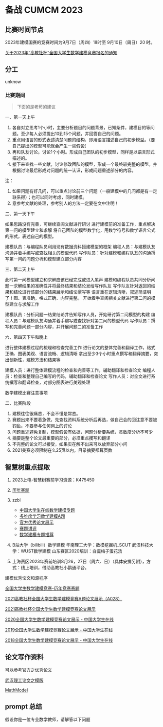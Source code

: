 # 备战 CUMCM 2023

## 比赛时间节点

2023年建模国赛的竞赛时间为9月7日（周四）18时至 9月10日（周日）20 时。

[关于2023年“高教社杯”全国大学生数学建模竞赛报名的通知](https://news.shiep.edu.cn/ab/ee/c2679a240622/page.htm)

## 分工

unknow

### 比赛期间

> 下面的是老苟的建议

一、第一天上午

1. 各自对立思考1个小时，主要分析题目的问题背景，已知条件，建模目的等问题。至少每人必须提出10到15个问题，并回答自己的问题。
2. 重点用语言的形式表述清楚问题的结构，即用语言描述自己的初步模型。（要自己提出的模型可能就会产生一些假设）
3. 再和队友讨论。讨论1个小时。形成自己团队的初步模型，同样是以语言形式描述的。
4. 接下来查找一些文献，讨论修改团队的模型，形成一个最终较完整的模型。并根据讨论最后形成对问题的统一认识，形成问题重述部分的内容。

注：

1. 如果问题有好几问，可以重点讨论前三个问题（一般建模中的几问都是有一定联系得）；也可以同时考虑，同时建模。
2. 意参考文献的处理，参考别人的方法一定要在文中注明！

二、第一天下午

如果思路没有完善，可继续查阅文献进行研讨
进行建模前的准备工作，重点解决第一问的模型建立和求解
将自己团队的模型数学化，用数学符号和数学语言公式的形式，表述自己的模型。

建模队员：与编程队员利用现有数据资料搭建模型的框架
编程人员：与建模队友沟通并着手编写或查找相关的模型代码
写作队员：针对建模和编程队友的沟通撰写第一问的问题分析和模型建立部分内容

三、第二天上午

此时第一问模型建立和求解应该已经完成或进入尾声
建模和编程队员共同分析问题一求解结果的准确性并将最终结果和结论发给写作队友
写作队友针对返回的结果和结论进行该部分的结果展示和结论撰写等
语言重在逻辑清晰，叙述简洁明了！图、表准确，格式正确、内容完整。
开始着手查阅相关文献进行第二问的模型建立与求解工作

建模队员：分析问题一结果结论井告知写作人员，开始研讨第二问模型的构建
编程人员：与建模队友沟通并着手编写或查找针对第二问的模型代码
写作队员：撰写和完善问题一部分内容，并开展问题二的准备工作

六、第四天下午和晚上

进行整体建模过程的梳理和检查完善工作
进行论文的整体完善和翻译工作，格式正确、图表美观、语言流畅、逻辑清晰
拿出至少3个小时重点撰写和翻译摘要，突出创新性，建模方法和结果等

建模人员：进行整体建模流程的检查和完善等工作，辅助翻译和检查论文
编程人员：检查和整理自己编写的代码，辅助翻译和检查论文
写作人员：对全文进行系统撰写和翻译检查，对部分图表进行美观处理

数学建模比赛注意事项

二、比赛阶段

1. 建模往往很痛苦，不会不懂是常态。
2. 赛题出来不要着急做，先查找资料系统分析后再选，做自己会的回注意不要被钧鱼，不要参与任何网上的讨论
3. 问题重述避免复制，模型假设有依据，问题分析要系统，灵敏度分析不可少
4. 摘要是整个论文最重要的部分，必须重点攫写和翻译
5. 不完整的论文可以接受，如果实在解不出来可以放弃部分小问
6. 2021美赛必须限制在么25页以内，目录摘要都算页数

## 智慧树重点提取

1. 2023上电-智慧树赛前学习资源：K475450
2. [历年赛题](http://www.mcm.edu.cn/html_cn/block/8579f5fce999cdc896f78bca5d4f8237.html)
3. zzbl

    * [中国大学生在线数学建模专题](https://dxs.moe.gov.cn/zx/hd/sxjm/)
    * [多维度学习数学建模A题](https://dxs.moe.gov.cn/zx/hd/sxjm/dwdxxsxjm/dwdxxsxjm-qgdxssxjmjsAt.shtml)
    * [官方优秀论文展示](https://dxs.moe.gov.cn/zx/hd/sxjm/sxjmlw/2022qgdxssxjmjslwzs/2022gjsbqgdxssxjmjslwzs.shtml)
    * [赛题讲评](https://dxs.moe.gov.cn/zx/hd/sxjm/sxjmstjp/)
    * [数学建模专题推荐](https://dxs.moe.gov.cn/zx/hd/sxjm/sxjmzttj.shtml)

4. B站大学（bilibili）数学建模
华南理工大学：数模挖掘机_SCUT
武汉科技大学：WUST数学建模
山东赛区2020培训：白瓷梅子蛋花汤
5. 上海赛区2023年赛前培训8月26，27日（周六、日）（具体安排另附），方式：线上培训，借助高教社小鹅通平台。

建模优秀论文和源程序

[全国大学生数学建模竞赛-历年竞赛赛题](http://www.mcm.edu.cn/html_cn/block/8579f5fce999cdc896f78bca5d4f8237.html)

[2021高教社杯全国大学生数学建模竞赛A题论文展示（A028）](https://dxs.moe.gov.cn/zx/a/hd_sxjm_sxjmlw_2021qgdxssxjmjslwzs/211026/1734060.shtml)

[2021高教社杯全国大学生数学建模竞赛论文展示](https://dxs.moe.gov.cn/zx/hd/sxjm/sxjmlw/2021qgdxssxjmjslwzs/2021gjsbqgdxssxjmjslwzs.shtml)

[2020全国大学生数学建模竞赛论文展示 - 中国大学生在线](https://dxs.moe.gov.cn/zx/hd/sxjm/sxjmlw/2020qgdxssxjmjslwzs/)

[2019全国大学生数学建模竞赛论文展示 - 中国大学生在线](https://dxs.moe.gov.cn/zx/hd/sxjm/sxjmlw/2019qgdxssxjmjslwzs/)

[2018全国大学生数学建模竞赛论文展示 - 中国大学生在线](https://dxs.moe.gov.cn/zx/hd/sxjm/sxjmlw/2018qgdxssxjmjslwzs/)

## 论文写作资料

可以参考官方之优秀论文

[武汉理工论文之模版](https://github.com/huangyxi/whutmod)

[MathModel](https://github.com/zhanwen/MathModel)

## prompt 总结

假设你是一位专业数学教师，请解答以下问题
